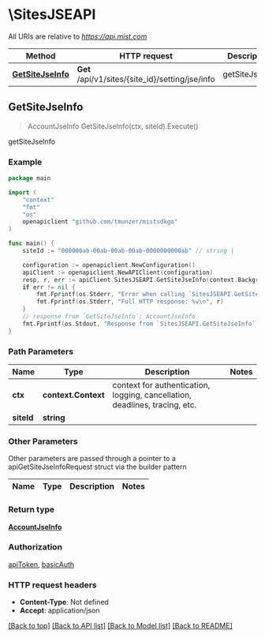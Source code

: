# \SitesJSEAPI

All URIs are relative to *https://api.mist.com*

Method | HTTP request | Description
------------- | ------------- | -------------
[**GetSiteJseInfo**](SitesJSEAPI.md#GetSiteJseInfo) | **Get** /api/v1/sites/{site_id}/setting/jse/info | getSiteJseInfo



## GetSiteJseInfo

> AccountJseInfo GetSiteJseInfo(ctx, siteId).Execute()

getSiteJseInfo



### Example

```go
package main

import (
	"context"
	"fmt"
	"os"
	openapiclient "github.com/tmunzer/mistsdkgo"
)

func main() {
	siteId := "000000ab-00ab-00ab-00ab-0000000000ab" // string | 

	configuration := openapiclient.NewConfiguration()
	apiClient := openapiclient.NewAPIClient(configuration)
	resp, r, err := apiClient.SitesJSEAPI.GetSiteJseInfo(context.Background(), siteId).Execute()
	if err != nil {
		fmt.Fprintf(os.Stderr, "Error when calling `SitesJSEAPI.GetSiteJseInfo``: %v\n", err)
		fmt.Fprintf(os.Stderr, "Full HTTP response: %v\n", r)
	}
	// response from `GetSiteJseInfo`: AccountJseInfo
	fmt.Fprintf(os.Stdout, "Response from `SitesJSEAPI.GetSiteJseInfo`: %v\n", resp)
}
```

### Path Parameters


Name | Type | Description  | Notes
------------- | ------------- | ------------- | -------------
**ctx** | **context.Context** | context for authentication, logging, cancellation, deadlines, tracing, etc.
**siteId** | **string** |  | 

### Other Parameters

Other parameters are passed through a pointer to a apiGetSiteJseInfoRequest struct via the builder pattern


Name | Type | Description  | Notes
------------- | ------------- | ------------- | -------------


### Return type

[**AccountJseInfo**](AccountJseInfo.md)

### Authorization

[apiToken](../README.md#apiToken), [basicAuth](../README.md#basicAuth)

### HTTP request headers

- **Content-Type**: Not defined
- **Accept**: application/json

[[Back to top]](#) [[Back to API list]](../README.md#documentation-for-api-endpoints)
[[Back to Model list]](../README.md#documentation-for-models)
[[Back to README]](../README.md)

